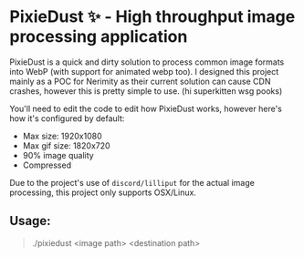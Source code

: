 # PixieDust ✨ - High throughput image processing application
PixieDust is a quick and dirty solution to process common image formats into WebP (with support for animated webp too). I designed this project mainly as a POC for Nerimity as their current solution can cause CDN crashes, however this is pretty simple to use. (hi superkitten wsg pooks)

You'll need to edit the code to edit how PixieDust works, however here's how it's configured by default:
- Max size: 1920x1080
- Max gif size: 1820x720
- 90% image quality
- Compressed

Due to the project's use of `discord/lilliput` for the actual image processing, this project only supports OSX/Linux.

## Usage:
> ./pixiedust \<image path\> \<destination path\>